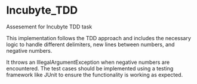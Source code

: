# Incubyte_TDD
Assesement for Incubyte TDD task


This implementation follows the TDD approach and includes the necessary logic to handle different delimiters, new lines between numbers, and negative numbers.

 It throws an IllegalArgumentException when negative numbers are encountered. The test cases should be implemented using a testing framework like JUnit to ensure the functionality is working as expected.
